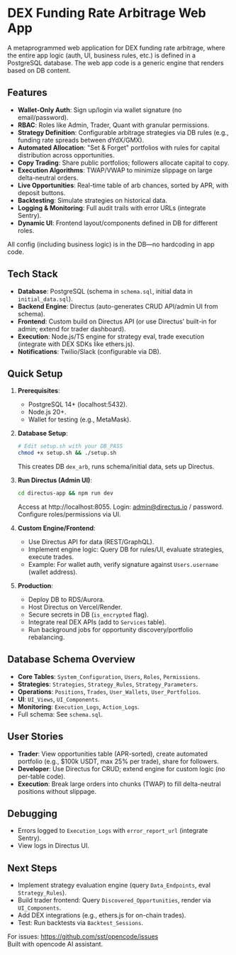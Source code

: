 # DEX Funding Rate Arbitrage Web App

A metaprogrammed web application for DEX funding rate arbitrage, where the entire app logic (auth, UI, business rules, etc.) is defined in a PostgreSQL database. The web app code is a generic engine that renders based on DB content.

## Features
- **Wallet-Only Auth**: Sign up/login via wallet signature (no email/password).
- **RBAC**: Roles like Admin, Trader, Quant with granular permissions.
- **Strategy Definition**: Configurable arbitrage strategies via DB rules (e.g., funding rate spreads between dYdX/GMX).
- **Automated Allocation**: "Set & Forget" portfolios with rules for capital distribution across opportunities.
- **Copy Trading**: Share public portfolios; followers allocate capital to copy.
- **Execution Algorithms**: TWAP/VWAP to minimize slippage on large delta-neutral orders.
- **Live Opportunities**: Real-time table of arb chances, sorted by APR, with deposit buttons.
- **Backtesting**: Simulate strategies on historical data.
- **Logging & Monitoring**: Full audit trails with error URLs (integrate Sentry).
- **Dynamic UI**: Frontend layout/components defined in DB for different roles.

All config (including business logic) is in the DB—no hardcoding in app code.

## Tech Stack
- **Database**: PostgreSQL (schema in `schema.sql`, initial data in `initial_data.sql`).
- **Backend Engine**: Directus (auto-generates CRUD API/admin UI from schema).
- **Frontend**: Custom build on Directus API (or use Directus' built-in for admin; extend for trader dashboard).
- **Execution**: Node.js/TS engine for strategy eval, trade execution (integrate with DEX SDKs like ethers.js).
- **Notifications**: Twilio/Slack (configurable via DB).

## Quick Setup
1. **Prerequisites**:
   - PostgreSQL 14+ (localhost:5432).
   - Node.js 20+.
   - Wallet for testing (e.g., MetaMask).

2. **Database Setup**:
   ```bash
   # Edit setup.sh with your DB_PASS
   chmod +x setup.sh && ./setup.sh
   ```
   This creates DB `dex_arb`, runs schema/initial data, sets up Directus.

3. **Run Directus (Admin UI)**:
   ```bash
   cd directus-app && npm run dev
   ```
   Access at http://localhost:8055. Login: admin@directus.io / password. Configure roles/permissions via UI.

4. **Custom Engine/Frontend**:
   - Use Directus API for data (REST/GraphQL).
   - Implement engine logic: Query DB for rules/UI, evaluate strategies, execute trades.
   - Example: For wallet auth, verify signature against `Users.username` (wallet address).

5. **Production**:
   - Deploy DB to RDS/Aurora.
   - Host Directus on Vercel/Render.
   - Secure secrets in DB (`is_encrypted` flag).
   - Integrate real DEX APIs (add to `Services` table).
   - Run background jobs for opportunity discovery/portfolio rebalancing.

## Database Schema Overview
- **Core Tables**: `System_Configuration`, `Users`, `Roles`, `Permissions`.
- **Strategies**: `Strategies`, `Strategy_Rules`, `Strategy_Parameters`.
- **Operations**: `Positions`, `Trades`, `User_Wallets`, `User_Portfolios`.
- **UI**: `UI_Views`, `UI_Components`.
- **Monitoring**: `Execution_Logs`, `Action_Logs`.
- Full schema: See `schema.sql`.

## User Stories
- **Trader**: View opportunities table (APR-sorted), create automated portfolio (e.g., $100k USDT, max 25% per trade), share for followers.
- **Developer**: Use Directus for CRUD; extend engine for custom logic (no per-table code).
- **Execution**: Break large orders into chunks (TWAP) to fill delta-neutral positions without slippage.

## Debugging
- Errors logged to `Execution_Logs` with `error_report_url` (integrate Sentry).
- View logs in Directus UI.

## Next Steps
- Implement strategy evaluation engine (query `Data_Endpoints`, eval `Strategy_Rules`).
- Build trader frontend: Query `Discovered_Opportunities`, render via `UI_Components`.
- Add DEX integrations (e.g., ethers.js for on-chain trades).
- Test: Run backtests via `Backtest_Sessions`.

For issues: https://github.com/sst/opencode/issues  
Built with opencode AI assistant.